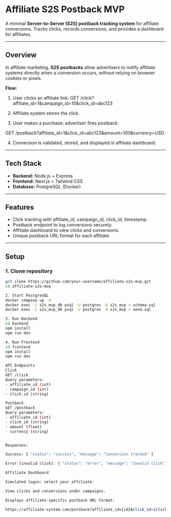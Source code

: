 # Affiliate S2S Postback MVP

A minimal **Server-to-Server (S2S) postback tracking system** for affiliate conversions. Tracks clicks, records conversions, and provides a dashboard for affiliates.

---

## Overview
In affiliate marketing, **S2S postbacks** allow advertisers to notify affiliate systems directly when a conversion occurs, without relying on browser cookies or pixels.

**Flow:**
1. User clicks an affiliate link:
GET /click?affiliate_id=1&campaign_id=10&click_id=abc123

2. Affiliate system stores the click.
3. User makes a purchase; advertiser fires postback:


GET /postback?affiliate_id=1&click_id=abc123&amount=100&currency=USD

4. Conversion is validated, stored, and displayed in affiliate dashboard.

---

## Tech Stack
- **Backend:** Node.js + Express  
- **Frontend:** Next.js + Tailwind CSS  
- **Database:** PostgreSQL (Docker)

---

## Features
- Click tracking with affiliate_id, campaign_id, click_id, timestamp.  
- Postback endpoint to log conversions securely.  
- Affiliate dashboard to view clicks and conversions.  
- Unique postback URL format for each affiliate.

---

## Setup

### 1. Clone repository
```bash
git clone https://github.com/your-username/affiliate-s2s-mvp.git
cd affiliate-s2s-mvp

2. Start PostgreSQL
docker compose up -d
docker exec -i s2s_mvp_db psql -U postgres -d s2s_mvp < schema.sql
docker exec -i s2s_mvp_db psql -U postgres -d s2s_mvp < seed.sql

3. Run Backend
cd backend
npm install
npm run dev

4. Run Frontend
cd frontend
npm install
npm run dev

API Endpoints
Click
GET /click
Query parameters:
- affiliate_id (int)
- campaign_id (int)
- click_id (string)

Postback
GET /postback
Query parameters:
- affiliate_id (int)
- click_id (string)
- amount (float)
- currency (string)


Responses:

Success: { "status": "success", "message": "Conversion tracked" }

Error (invalid click): { "status": "error", "message": "Invalid click" }

Affiliate Dashboard

Simulated login: select your affiliate.

View clicks and conversions under campaigns.

Displays affiliate-specific postback URL format:

https://affiliate-system.com/postback?affiliate_id={id}&click_id={click_id}&amount={amount}&currency={currency}

